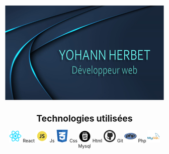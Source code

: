 
<p>
  <img src="https://github.com/YohannHERBET/YOHANNHERBET/blob/main/img/img-yohann.png" alt="background" height="300" width="100%" style="margin-right: 20px"/>
</p>
<h1 align="center">Technologies utilisées</h1>
<p align="center">
  <img src="https://github.com/YohannHERBET/YOHANNHERBET/blob/main/img/logo-react.png" alt="react" height="40" width="40"/>
  React
  <img src="https://github.com/YohannHERBET/YOHANNHERBET/blob/main/img/javascript.png" alt="javascript" height="40" width="40"/>
  Js
  <img src="https://github.com/YohannHERBET/YOHANNHERBET/blob/main/img/css.png" alt="css" height="40" width="40"/>
  Css
  <img src="https://github.com/YohannHERBET/YOHANNHERBET/blob/main/img/html.png" alt="html" height="40" width="40"/>
  Html
  <img src="https://github.com/YohannHERBET/YOHANNHERBET/blob/main/img/git.png" alt="git" height="40" width="40"/>
  Git
  <img src="https://github.com/YohannHERBET/YOHANNHERBET/blob/main/img/php.png" alt="php" height="40" width="40"/>
  Php
  <img src="https://github.com/YohannHERBET/YOHANNHERBET/blob/main/img/mysql.png" alt="mysql" height="40" width="40"/>
  Mysql
</p>